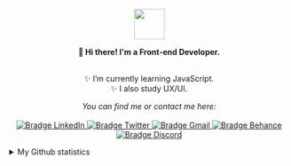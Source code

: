 <p align="center">
  <img src="https://64.media.tumblr.com/d8c347cf3e03580d0cf07b9f87cc0147/tumblr_mirqjfhcBM1rfjowdo1_500.gifv" width="55px">
</p>

<p align="center">
    <b>👋 Hi there! I'm a Front-end Developer.</b>
</p>

<p align="center">
    <br>✨ I’m currently learning JavaScript.
    <br>✨ I also study UX/UI.
</p>
 

<p align="center">
    <i>You can find me or contact me here:</i>
    <br/><br/>
    <a href="https://www.linkedin.com/in/marianamorais000/" target="_blank">
      <img src="https://img.shields.io/badge/-Mariana%20Morais-B767DD?logo=linkedin&style=flat-rounded&for-the-badge&logoColor=202020" alt="Bradge LinkedIn" />
    </a>
   <a href="https://twitter.com/marimorais0" target="_blank">
      <img src="https://img.shields.io/badge/-marimorais0-B767DD?logo=twitter&style=flat-rounded&for-the-badge&logoColor=202020" alt="Bradge Twitter" />
   </a>
    <a href="mailto:marianamorais.dev@gmail.com" target="_blank">
      <img src="https://img.shields.io/badge/-marianamorais.dev@gmail.com-B767DD?logo=gmail&style=flat-rounded&for-the-badge&logoColor=202020" alt="Bradge Gmail" />
    </a>
   <a href="https://www.behance.net/marianamorais0" target="_blank">
      <img src="https://img.shields.io/badge/-Mariana%20Morais-B767DD?logo=behance&style=flat-rounded&for-the-badge&logoColor=202020" alt="Bradge Behance" />
   </a>
    <a href="https://discord.gg/fmnxSYR" target="_blank">
      <img src="https://img.shields.io/badge/-Liga%20dos%20Programadores-121419?logo=discord&style=flat-square&for-the-badge&logoColor=4ED4FF" alt="Bradge Discord" />
   </a>
</p>

<details>
    <summary>My Github statistics</summary>
    <br>
    <p align="center">
       <img src="https://github-readme-stats.vercel.app/api?username=marianamorais&theme=tokyonight&show_icons=true&include_all_commits=true" alt="Github statistics" />
    </p>
  <br>
    <p align="center">
        <img src="https://github-readme-stats.vercel.app/api/top-langs?username=marianamorais&theme=tokyonight" alt="Most used technologies" />
    </p>
</details>
